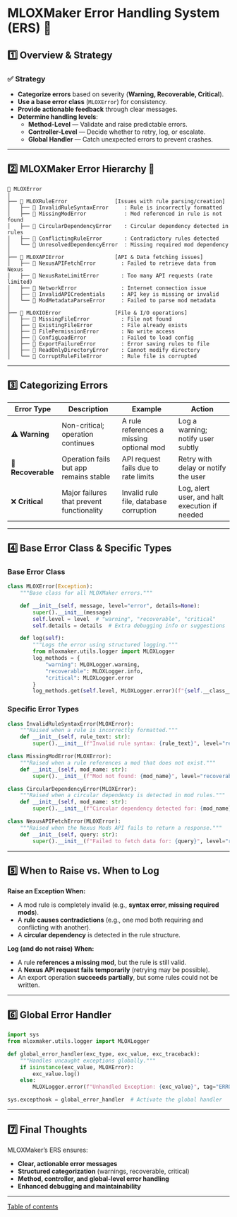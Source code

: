 
# **MLOXMaker Error Handling System (ERS) 🚀**
  
## **1️⃣ Overview & Strategy**

### **✅ Strategy**
- **Categorize errors** based on severity (**Warning, Recoverable, Critical**).
- **Use a base error class** (`MLOXError`) for consistency.
- **Provide actionable feedback** through clear messages.
- **Determine handling levels**:
  - **Method-Level** — Validate and raise predictable errors.
  - **Controller-Level** — Decide whether to retry, log, or escalate.
  - **Global Handler** — Catch unexpected errors to prevent crashes.

---

## **2️⃣ MLOXMaker Error Hierarchy 🌳**

```
📂 MLOXError
│
├── 📂 MLOXRuleError               [Issues with rule parsing/creation]
│   ├── 📄 InvalidRuleSyntaxError     : Rule is incorrectly formatted
│   ├── 📄 MissingModError            : Mod referenced in rule is not found
│   ├── 📄 CircularDependencyError    : Circular dependency detected in rules
│   ├── 📄 ConflictingRuleError       : Contradictory rules detected
│   └── 📄 UnresolvedDependencyError  : Missing required mod dependency
│
├── 📂 MLOXAPIError                [API & Data fetching issues]
│   ├── 📄 NexusAPIFetchError        : Failed to retrieve data from Nexus
│   ├── 📄 NexusRateLimitError       : Too many API requests (rate limited)
│   ├── 📄 NetworkError              : Internet connection issue
│   ├── 📄 InvalidAPICredentials     : API key is missing or invalid
│   └── 📄 ModMetadataParseError     : Failed to parse mod metadata
│
├── 📂 MLOXIOError                 [File & I/O operations]
│   ├── 📄 MissingFileError          : File not found
│   ├── 📄 ExistingFileError         : File already exists
│   ├── 📄 FilePermissionError       : No write access
│   ├── 📄 ConfigLoadError           : Failed to load config
│   ├── 📄 ExportFailureError        : Error saving rules to file
│   ├── 📄 ReadOnlyDirectoryError    : Cannot modify directory
│   └── 📄 CorruptRuleFileError      : Rule file is corrupted
```

---

## **3️⃣ Categorizing Errors**

| **Error Type**     | **Description**                                  | **Example**                                    | **Action**                                   |
|--------------------|------------------------------------------------|----------------------------------------------|----------------------------------------------|
| ⚠️ **Warning**     | Non-critical; operation continues             | A rule references a missing optional mod     | Log a warning; notify user subtly           |
| 🔄 **Recoverable** | Operation fails but app remains stable         | API request fails due to rate limits         | Retry with delay or notify the user         |
| ❌ **Critical**    | Major failures that prevent functionality      | Invalid rule file, database corruption       | Log, alert user, and halt execution if needed |

---

## **4️⃣ Base Error Class & Specific Types**

### **Base Error Class**

```python
class MLOXError(Exception):
    """Base class for all MLOXMaker errors."""

    def __init__(self, message, level="error", details=None):
        super().__init__(message)
        self.level = level  # "warning", "recoverable", "critical"
        self.details = details  # Extra debugging info or suggestions

    def log(self):
        """Logs the error using structured logging."""
        from mloxmaker.utils.logger import MLOXLogger
        log_methods = {
            "warning": MLOXLogger.warning,
            "recoverable": MLOXLogger.info,
            "critical": MLOXLogger.error
        }
        log_methods.get(self.level, MLOXLogger.error)(f"{self.__class__.__name__}: {self}", tag="ERROR")
```

### **Specific Error Types**
```python
class InvalidRuleSyntaxError(MLOXError):
    """Raised when a rule is incorrectly formatted."""
    def __init__(self, rule_text: str):
        super().__init__(f"Invalid rule syntax: {rule_text}", level="recoverable")

class MissingModError(MLOXError):
    """Raised when a rule references a mod that does not exist."""
    def __init__(self, mod_name: str):
        super().__init__(f"Mod not found: {mod_name}", level="recoverable")

class CircularDependencyError(MLOXError):
    """Raised when a circular dependency is detected in mod rules."""
    def __init__(self, mod_name: str):
        super().__init__(f"Circular dependency detected for: {mod_name}", level="critical")

class NexusAPIFetchError(MLOXError):
    """Raised when the Nexus Mods API fails to return a response."""
    def __init__(self, query: str):
        super().__init__(f"Failed to fetch data for: {query}", level="recoverable")
```

---

## **5️⃣ When to Raise vs. When to Log**

**Raise an Exception When:**
- A mod rule is completely invalid (e.g., **syntax error, missing required mods**).
- A **rule causes contradictions** (e.g., one mod both requiring and conflicting with another).
- A **circular dependency** is detected in the rule structure.

**Log (and do not raise) When:**
- A rule **references a missing mod**, but the rule is still valid.
- A **Nexus API request fails temporarily** (retrying may be possible).
- An export operation **succeeds partially**, but some rules could not be written.

---

## **6️⃣ Global Error Handler**

```python
import sys
from mloxmaker.utils.logger import MLOXLogger

def global_error_handler(exc_type, exc_value, exc_traceback):
    """Handles uncaught exceptions globally."""
    if isinstance(exc_value, MLOXError):
        exc_value.log()
    else:
        MLOXLogger.error(f"Unhandled Exception: {exc_value}", tag="ERROR")

sys.excepthook = global_error_handler  # Activate the global handler
```

---

## **7️⃣ Final Thoughts**
MLOXMaker’s ERS ensures:
- **Clear, actionable error messages**
- **Structured categorization** (warnings, recoverable, critical)
- **Method, controller, and global-level error handling**
- **Enhanced debugging and maintainability**

---

[Table of contents](index.md)
